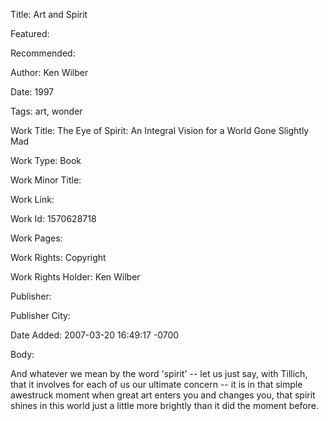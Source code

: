 Title: Art and Spirit

Featured: 

Recommended: 

Author: Ken Wilber

Date: 1997

Tags: art, wonder

Work Title: The Eye of Spirit: An Integral Vision for a World Gone Slightly Mad

Work Type: Book

Work Minor Title:  

Work Link: 

Work Id:  1570628718

Work Pages:  

Work Rights:  Copyright

Work Rights Holder:  Ken Wilber

Publisher:  

Publisher City:  

Date Added: 2007-03-20 16:49:17 -0700

Body:

And whatever we mean by the word 'spirit' -- let us just say, with Tillich, that it involves for each of us our ultimate concern -- it is in that simple awestruck moment when great art enters you and changes you, that spirit shines in this world just a little more brightly than it did the moment before.


